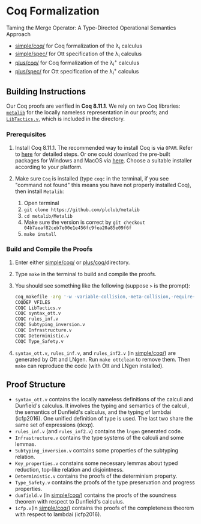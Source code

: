# Coq Formalization
Taming the Merge Operator: A Type-Directed Operational Semantics Approach

- [simple/coq/](./simple/coq) for Coq formalization of the λ<sub>i</sub> calculus
- [simple/spec/](./simple/spec) for Ott specification of the λ<sub>i</sub> calculus
- [plus/coq/](./plus/coq) for Coq formalization of the λ<sub>i</sub><sup>+</sup> calculus
- [plus/spec/](./plus/spec) for Ott specification of the λ<sub>i</sub><sup>+</sup> calculus


## Building Instructions

Our Coq proofs are verified in **Coq 8.11.1**. We rely on two Coq libraries:
[`metalib`](https://github.com/plclub/metalib) for the locally nameless
representation in our proofs; and
[`LibTactics.v`](http://gallium.inria.fr/~fpottier/ssphs/LibTactics.html),
which is included in the directory.


### Prerequisites

1. Install Coq 8.11.1.
   The recommended way to install Coq is via `OPAM`. Refer to
   [here](https://coq.inria.fr/opam/www/using.html) for detailed steps. Or one could
   download the pre-built packages for Windows and MacOS via
   [here](https://github.com/coq/coq/releases/tag/V8.10.2). Choose a suitable installer
   according to your platform.

2. Make sure `Coq` is installed (type `coqc` in the terminal, if you see "command
   not found" this means you have not properly installed Coq), then install `Metalib`:
   1. Open terminal
   2. `git clone https://github.com/plclub/metalib`
   3. `cd metalib/Metalib`
   4. Make sure the version is correct by `git checkout 04b7aeaf82ceb7e00e1e456fc9fea20a85e09f6f`
   5. `make install`

### Build and Compile the Proofs

1. Enter either [simple/coq/](./simple/coq)  or [plus/coq/](./plus/coq)directory.

2. Type `make` in the terminal to build and compile the proofs.

3. You should see something like the following (suppose `>` is the prompt):
   ```sh
   coq_makefile -arg '-w -variable-collision,-meta-collision,-require-in-module' -f _CoqProject -o CoqSrc.mk
   COQDEP VFILES
   COQC LibTactics.v
   COQC syntax_ott.v
   COQC rules_inf.v
   COQC Subtyping_inversion.v
   COQC Infrastructure.v
   COQC Deterministic.v
   COQC Type_Safety.v
   ```

4. `syntax_ott.v`, `rules_inf.v`, and `rules_inf2.v` (in [simple/coq/](./simple/coq)) are generated by Ott and LNgen. Run `make ottclean` to remove them.
Then `make` can reproduce the code (with Ott and LNgen installed).

## Proof Structure

- `syntax_ott.v` contains the locally nameless definitions of the calculi and Dunfield's calculus.
It involves the typing and semantics of the calculi, the semantics of Dunfield's calculus, and the typing of
lambdai (icfp2016). One unified definition of type is used. The last two share the same set of expressions (dexp).
- `rules_inf.v` (and `rules_inf2.v`) contains the `lngen` generated code.
- `Infrastructure.v` contains the type systems of the calculi and some lemmas.
- `Subtyping_inversion.v` contains some properties of the subtyping relation.
- `Key_properties.v` constains some necessary lemmas about typed reduction, top-like relation and disjointness.
- `Deterministic.v` contains the proofs of the determinism property.
- `Type_Safety.v` contains the proofs of the type preservation and progress properties.
- `dunfield.v` (in [simple/coq/](./simple/coq)) contains the proofs of the soundness theorem with respect to Dunfield's calculus.
- `icfp.v`(in [simple/coq/](./simple/coq)) contains the proofs of the completeness theorem with respect to lambdai (icfp2016).
